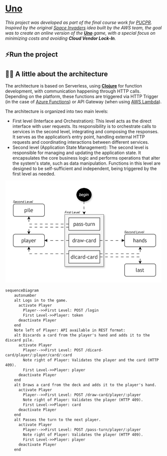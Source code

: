 # [Uno](https://en.wikipedia.org/wiki/Uno_(card_game))

_This project was developed as part of the final course work for [PUCPR](https://www.pucpr.br). Inspired by the original [Space Invaders](https://jay-ithiel.github.io/space_invaders) idea built by the AWS team, the goal was to create an online version of the [**Uno**](https://en.wikipedia.org/wiki/Uno_(card_game)) game, with a special focus on minimizing costs and avoiding **Cloud Vendor Lock-In**._

## ⚡️Run the project

## 👨‍🎓 A little about the architecture

The architecture is based on Serverless, using [**Clojure**](https://clojure.org) for function development, with communication happening through HTTP calls. Depending on the platform, these functions are triggered via HTTP Trigger (in the case of [Azure Functions](https://azure.microsoft.com/en-us/products/functions)) or API Gateway (when using [AWS Lambda](https://aws.amazon.com/pt/pm/lambda)).

The architecture is organized into two main levels:

- First level (Interface and Orchestration):
This level acts as the direct interface with user requests. Its responsibility is to orchestrate calls to services in the second level, integrating and composing the responses. It serves as the application’s entry point, handling external HTTP requests and coordinating interactions between different services.
- Second level (Application State Management):
The second level is responsible for managing and updating the application state. It encapsulates the core business logic and performs operations that alter the system's state, such as data manipulation. Functions in this level are designed to be self-sufficient and independent, being triggered by the first level as needed.

![Architecture](architecture-1.svg)

```mermaid
sequenceDiagram
    autonumber
    alt Logs in to the game.
      activate Player
        Player-->>First Level: POST /login
        First Level->>Player: token
      deactivate Player
    end
    Note left of Player: API available in REST format:
    alt Discards a card from the player's hand and adds it to the discard pile.
      activate Player
        Player-->>First Level: POST /dicard-card/player/:player/card/:card
        Note right of Player: Validates the player and the card (HTTP 409).
        First Level->>Player: player
      deactivate Player
    end
    alt Draws a card from the deck and adds it to the player's hand.
      activate Player
        Player-->>First Level: POST /draw-card/player/:player
        Note right of Player: Validates the player (HTTP 409).
        First Level->>Player: card
      deactivate Player
    end
    alt Passes the turn to the next player.
      activate Player
        Player-->>First Level: POST /pass-turn/player/:player
        Note right of Player: Validates the player (HTTP 409).
        First Level->>Player: player
      deactivate Player
    end
```
